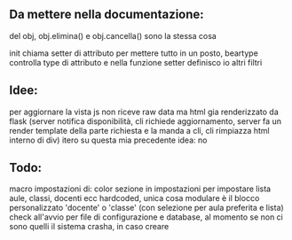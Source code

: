 ## Da mettere nella documentazione:

del obj, obj.elimina() e obj.cancella() sono la stessa cosa

init chiama setter di attributo per mettere tutto in un posto, beartype controlla type di attributo e nella funzione setter definisco io altri filtri

## Idee:

per aggiornare la vista js non riceve raw data ma html gia renderizzato da flask (server notifica disponibilità, cli richiede aggiornamento, server fa un render template della parte richiesta e la manda a cli, cli rimpiazza html interno di div)
itero su questa mia precedente idea: no

## Todo:

macro impostazioni di: color
sezione in impostazioni per impostare lista aule, classi, docenti ecc hardcoded, unica cosa modulare è il blocco personalizzato 'docente' o 'classe' (con selezione per aula preferita e lista)
check all'avvio per file di configurazione e database, al momento se non ci sono quelli il sistema crasha, in caso creare 